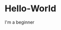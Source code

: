 # Hello-World
I'm a beginner 
<I was born and breed in Bawku a war zone in the upper east region of Ghana>
<Start basic school over there but left to settle here in Accra with my parent to continue my education due to the unrest in bawku.>
